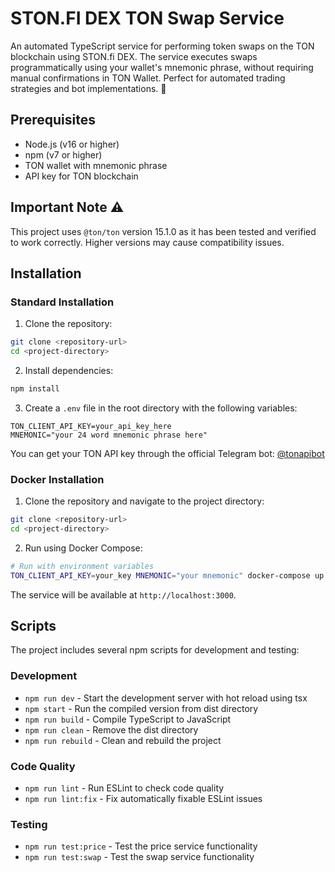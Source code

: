 # STON.FI DEX TON Swap Service

An automated TypeScript service for performing token swaps on the TON blockchain using STON.fi DEX. The service executes swaps programmatically using your wallet's mnemonic phrase, without requiring manual confirmations in TON Wallet. Perfect for automated trading strategies and bot implementations. 🔄

## Prerequisites

- Node.js (v16 or higher)
- npm (v7 or higher)
- TON wallet with mnemonic phrase
- API key for TON blockchain

## Important Note ⚠️

This project uses `@ton/ton` version 15.1.0 as it has been tested and verified to work correctly. Higher versions may cause compatibility issues.

## Installation

### Standard Installation

1. Clone the repository:
```bash
git clone <repository-url>
cd <project-directory>
```

2. Install dependencies:
```bash
npm install
```

3. Create a `.env` file in the root directory with the following variables:
```env
TON_CLIENT_API_KEY=your_api_key_here
MNEMONIC="your 24 word mnemonic phrase here"
```

You can get your TON API key through the official Telegram bot: [@tonapibot](https://t.me/tonapibot)

### Docker Installation

1. Clone the repository and navigate to the project directory:
```bash
git clone <repository-url>
cd <project-directory>
```

2. Run using Docker Compose:
```bash
# Run with environment variables
TON_CLIENT_API_KEY=your_key MNEMONIC="your mnemonic" docker-compose up -d
```

The service will be available at `http://localhost:3000`.

## Scripts

The project includes several npm scripts for development and testing:

### Development
- `npm run dev` - Start the development server with hot reload using tsx
- `npm start` - Run the compiled version from dist directory
- `npm run build` - Compile TypeScript to JavaScript
- `npm run clean` - Remove the dist directory
- `npm run rebuild` - Clean and rebuild the project

### Code Quality
- `npm run lint` - Run ESLint to check code quality
- `npm run lint:fix` - Fix automatically fixable ESLint issues

### Testing
- `npm run test:price` - Test the price service functionality
- `npm run test:swap` - Test the swap service functionality
